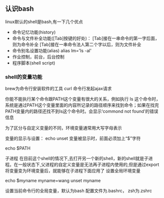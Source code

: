 ## 认识bash

linux默认的shell是bash,有一下几个优点

- 命令记忆功能(history)
- 命令与文件补全功能([Tab]按键的好处)：
[Tab]接在一串命令的第一字后面，则为命令补全
[Tab]接在一串命令法人第二个字以后，则为文件补全
- 命令别名设置功能(alias)
alias lm='ls -al'
- 作业控制，前台，后台控制
- 程序脚本(shell script)

### shell的变量功能

brew为命令行安装软件的工具
curl 命令行发起ajax请求

你能不能执行某个命令跟PATH这个变量有很大的关系，例如执行 ls 这个命令时，系统是通过PATH这个变量里面的内容所记录的路径顺序来找到命令；如果在找完PATH变量内的路径还找不到ls这个命令时。会显示‘commond not found’的错误信息

为了区分与自定义变量的不同，环境变量通常用大写字母表示

变量的显示与设置： echo unset
变量被显示时，前面必须加上“$”字符

echo $PATH


子进程
在目前这个shell的情况下,去打开另一个新的shell，新的shell就是子进程。在一般状态下,父进程的自定义变量是无法再子进程内使用的,但是通过export将变量变为环境变量后，就能够在子进程下面应用了
设置全局环境变量

echo $myname
myname=wang
unset myname

设置当前命令行的全局变量，默认为bash 配置文件为.bashrc， zsh为.zshrc
